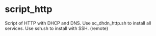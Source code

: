 # script_http
Script of HTTP with DHCP and DNS. 
Use sc_dhdn_http.sh to install all services.
Use ssh.sh to install with SSH. (remote)
